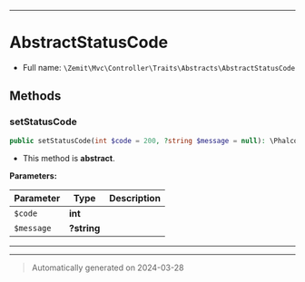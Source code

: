 ***

# AbstractStatusCode





* Full name: `\Zemit\Mvc\Controller\Traits\Abstracts\AbstractStatusCode`




## Methods


### setStatusCode



```php
public setStatusCode(int $code = 200, ?string $message = null): \Phalcon\Http\ResponseInterface
```




* This method is **abstract**.



**Parameters:**

| Parameter | Type | Description |
|-----------|------|-------------|
| `$code` | **int** |  |
| `$message` | **?string** |  |





***

***
> Automatically generated on 2024-03-28

